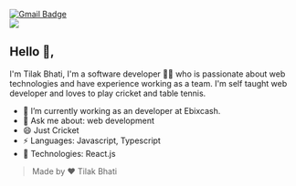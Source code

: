 [![Gmail Badge](https://img.shields.io/badge/-tilakbhati91@gmail.com-c14438?style=flat-square&logo=Gmail&logoColor=white&link=mailto:tilakbhati91@gmail.com)](mailto:tilakbhati91@gmail.com)
<br/>
<img src="https://c.tenor.com/rK3k9EgLkhEAAAAC/steins-gate.gif" />
## Hello 👋, 

I'm Tilak Bhati, I'm a software developer 👨‍💻 who is passionate about web technologies and have experience working as a team. I'm self taught web developer and loves to play cricket and table tennis.

- 🌱 I’m currently working as an developer at Ebixcash.
- 💬 Ask me about: web development
- 😄 Just Cricket
- ⚡ Languages: Javascript, Typescript
- 🚀 Technologies: React.js

> Made by ❤ Tilak Bhati
 
